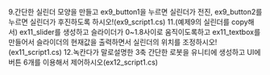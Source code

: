 9.간단한 실린더 모양을 만들고 ex9_button1을 누르면 실린더가 전진, ex9_button2를 누르면 실린더가 후진하도록 하시오!(ex9_script1.cs)
11.(예제9의 실린더를 copy해서) ex11_slider를 생성하고 슬라이더가 0~1.8사이로 움직이도록하고 ex11_textbox를 만들어서 슬라이더의 현재값을 출력하면서 실린더의 위치를 조정하시오!(ex11_script1.cs)
12.녹칸다가 말로설명한 3축 간단한 로봇을 유니티에 생성하고 UI에 버튼 6개를 이용해서 제어하시오(ex12_script1.cs)
